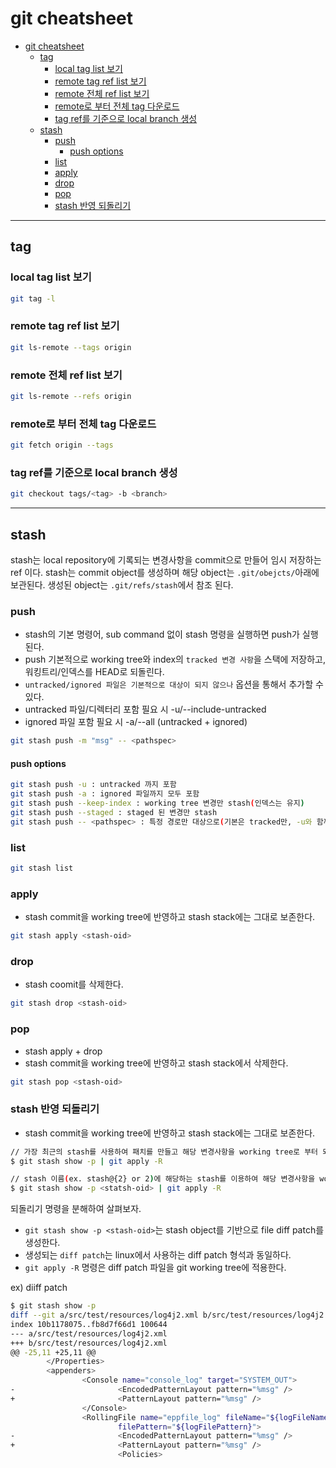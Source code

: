 # git cheatsheet

- [git cheatsheet](#git-cheatsheet)
  - [tag](#tag)
    - [local tag list 보기](#local-tag-list-보기)
    - [remote tag ref list 보기](#remote-tag-ref-list-보기)
    - [remote 전체 ref list 보기](#remote-전체-ref-list-보기)
    - [remote로 부터 전체 tag 다운로드](#remote로-부터-전체-tag-다운로드)
    - [tag ref를 기준으로 local branch 생성](#tag-ref를-기준으로-local-branch-생성)
  - [stash](#stash)
    - [push](#push)
      - [push options](#push-options)
    - [list](#list)
    - [apply](#apply)
    - [drop](#drop)
    - [pop](#pop)
    - [stash 반영 되돌리기](#stash-반영-되돌리기)

---

## tag

### local tag list 보기

```bash
git tag -l
```

### remote tag ref list 보기

```bash
git ls-remote --tags origin
```

### remote 전체 ref list 보기

```bash
git ls-remote --refs origin
```

### remote로 부터 전체 tag 다운로드

```bash
git fetch origin --tags
```

### tag ref를 기준으로 local branch 생성

```bash
git checkout tags/<tag> -b <branch>
```

---

## stash

stash는 local repository에 기록되는 변경사항을 commit으로 만들어 임시 저장하는 ref 이다.
stash는 commit object를 생성하며 해당 object는 `.git/obejcts/`아래에 보관된다.
생성된 object는 `.git/refs/stash`에서 참조 된다.

### push

- stash의 기본 명령어, sub command 없이 stash 명령을 실행하면 push가 실행된다.
- push 기본적으로 working tree와 index의 `tracked 변경 사항`을 스택에 저장하고, 워킹트리/인덱스를 HEAD로 되돌린다.
- `untracked/ignored 파일은 기본적으로 대상이 되지 않으나` 옵션을 통해서 추가할 수 있다.
- untracked 파일/디렉터리 포함 필요 시 -u/--include-untracked
- ignored 파일 포함 필요 시 -a/--all (untracked + ignored)

```bash
git stash push -m "msg" -- <pathspec>
```

#### push options

```bash
git stash push -u : untracked 까지 포함
git stash push -a : ignored 파일까지 모두 포함
git stash push --keep-index : working tree 변경만 stash(인덱스는 유지)
git stash push --staged : staged 된 변경만 stash
git stash push -- <pathspec> : 특정 경로만 대상으로(기본은 tracked만, -u와 함께 쓰면 해당 경로의 untracked도 포함)
```

### list

```bash
git stash list
```

### apply

- stash commit을 working tree에 반영하고 stash stack에는 그대로 보존한다.

```bash
git stash apply <stash-oid>
```

### drop

- stash coomit를 삭제한다.

```bash
git stash drop <stash-oid>
```

### pop

- stash apply + drop
- stash commit을 working tree에 반영하고 stash stack에서 삭제한다.

```bash
git stash pop <stash-oid>
```

### stash 반영 되돌리기

- stash commit을 working tree에 반영하고 stash stack에는 그대로 보존한다.

```bash
// 가장 최근의 stash를 사용하여 패치를 만들고 해당 변경사항을 working tree로 부터 되돌린다.
$ git stash show -p | git apply -R

// stash 이름(ex. stash@{2} or 2)에 해당하는 stash를 이용하여 해당 변경사항을 working tree로 부터 되돌린다.
$ git stash show -p <statsh-oid> | git apply -R
```

되돌리기 명령을 분해하여 살펴보자.

- `git stash show -p <stash-oid>`는 stash object를 기반으로 file diff patch를 생성한다.
- 생성되는 `diff patch`는 linux에서 사용하는 diff patch 형석과 동일하다.
- `git apply -R` 명령은 diff patch 파일을 git working tree에 적용한다.

ex) diiff patch

```bash
$ git stash show -p
diff --git a/src/test/resources/log4j2.xml b/src/test/resources/log4j2.xml
index 10b1178075..fb8d7f66d1 100644
--- a/src/test/resources/log4j2.xml
+++ b/src/test/resources/log4j2.xml
@@ -25,11 +25,11 @@
        </Properties>
        <appenders>
                <Console name="console_log" target="SYSTEM_OUT">
-                       <EncodedPatternLayout pattern="%msg" />
+                       <PatternLayout pattern="%msg" />
                </Console>
                <RollingFile name="eppfile_log" fileName="${logFileName}"
                        filePattern="${logFilePattern}">
-                       <EncodedPatternLayout pattern="%msg" />
+                       <PatternLayout pattern="%msg" />
                        <Policies>
```
